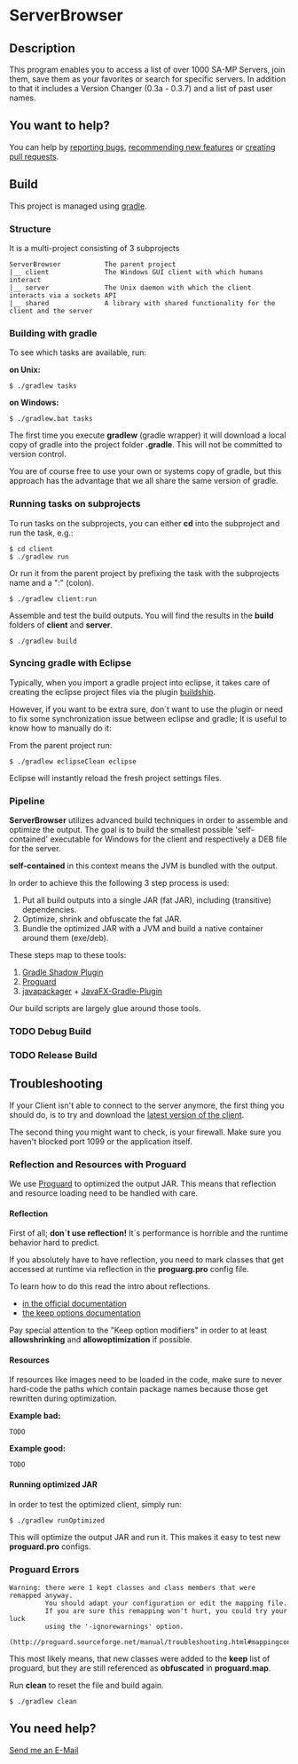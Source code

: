 # ServerBrowser

## Description
This program enables you to access a list of over 1000 SA-MP Servers, join them, save them as your favorites or search for specific servers.
In addition to that it includes a Version Changer (0.3a - 0.3.7) and a list of past user names.

## You want to help?
You can help by [reporting bugs](https://github.com/Bios-Marcel/ServerBrowser/issues), [recommending new features](https://github.com/Bios-Marcel/ServerBrowser/issues) or [creating pull requests](https://github.com/Bios-Marcel/ServerBrowser/pulls).

## Build

This project is managed using [gradle](https://gradle.org).

### Structure

It is a multi-project consisting of 3 subprojects

```
ServerBrowser			The parent project
|__ client				The Windows GUI client with which humans interact
|__ server				The Unix daemon with which the client interacts via a sockets API
|__ shared				A library with shared functionality for the client and the server
```

### Building with gradle

To see which tasks are available, run:

**on Unix:**

``` shell
$ ./gradlew tasks
```

**on Windows:**

``` shell
$ ./gradlew.bat tasks
```

The first time you execute __gradlew__ (gradle wrapper) it will download a local copy of gradle into the project folder __.gradle__. This will not be committed to version control.

You are of course free to use your own or systems copy of gradle, but this approach has the advantage that we all share the same version of gradle.

### Running tasks on subprojects

To run tasks on the subprojects, you can either __cd__ into the subproject and run the task, e.g.:

``` shell
$ cd client
$ ./gradlew run
```

Or run it from the parent project by prefixing the task with the subprojects name and a ":" (colon).

``` shell
$ ./gradlew client:run
```

Assemble and test the build outputs. You will find the results in the __build__ folders of __client__ and __server__.

``` shell
$ ./gradlew build
```

### Syncing gradle with Eclipse

Typically, when you import a gradle project into eclipse, it takes care of creating the eclipse project files via the plugin [buildship](https://github.com/eclipse/buildship).

However, if you want to be extra sure, don´t want to use the plugin or need to fix some synchronization issue between eclipse and gradle; It is useful to know how to manually do it:

From the parent project run:

``` shell
$ ./gradlew eclipseClean eclipse
```

Eclipse will instantly reload the fresh project settings files.

### Pipeline

__ServerBrowser__ utilizes advanced build techniques in order to assemble and optimize the output. The goal is to build the smallest possible 'self-contained' executable for Windows for the client and respectively a DEB file for the server.

__self-contained__ in this context means the JVM is bundled with the output.

In order to achieve this the following 3 step process is used:

1. Put all build outputs into a single JAR (fat JAR), including (transitive) dependencies.
2. Optimize, shrink and obfuscate the fat JAR.
3. Bundle the optimized JAR with a JVM and build a native container around them (exe/deb).

These steps map to these tools:

1. [Gradle Shadow Plugin](http://imperceptiblethoughts.com/shadow/#introduction)
2. [Proguard](https://www.guardsquare.com/en/proguard/manual/gradle)
3. [javapackager](https://github.com/FibreFoX/javafx-gradle-plugin) + [JavaFX-Gradle-Plugin](https://github.com/FibreFoX/javafx-gradle-plugin)

Our build scripts are largely glue around those tools.

### TODO Debug Build

### TODO Release Build

## Troubleshooting

If your Client isn't able to connect to the server anymore, the first thing you should do, is to try and download the [latest version of the client](https://github.com/Bios-Marcel/ServerBrowser/releases/latest).

The second thing you might want to check, is your firewall. Make sure you haven't blocked port 1099 or the application itself.

### Reflection and Resources with Proguard

We use [Proguard](https://www.guardsquare.com/en/proguard/manual/introduction) to optimized the output JAR. This means that reflection and resource loading need to be handled with care.

#### Reflection

First of all; __don´t use reflection!__ It´s performance is horrible and the runtime behavior hard to predict.

If you absolutely have to have reflection, you need to mark classes that get accessed at runtime via reflection in the __proguarg.pro__ config file.

To learn how to do this read the intro about reflections.
* [in the official documentation](https://www.guardsquare.com/en/proguard/manual/introduction) 
* [the keep options documentation](https://www.guardsquare.com/en/proguard/manual/usage#keepoptions)

Pay special attention to the "Keep option modifiers" in order to at least __allowshrinking__ and __allowoptimization__ if possible.

#### Resources

If resources like images need to be loaded in the code, make sure to never hard-code the paths which contain package names because those get rewritten during optimization.

**Example bad:**

```
TODO
```

**Example good:**

```
TODO
```

#### Running optimized JAR

In order to test the optimized client, simply run:

``` shell
$ ./gradlew runOptimized
```

This will optimize the output JAR and run it. This makes it easy to test new __proguard.pro__ configs.

### Proguard Errors

```
Warning: there were 1 kept classes and class members that were remapped anyway.
         You should adapt your configuration or edit the mapping file.
         If you are sure this remapping won't hurt, you could try your luck
         using the '-ignorewarnings' option.
         (http://proguard.sourceforge.net/manual/troubleshooting.html#mappingconflict1)
```

This most likely means, that new classes were added to the __keep__ list of proguard, but they are still referenced as __obfuscated__ in __proguard.map__.

Run __clean__ to reset the file and build again.

``` shell
$ ./gradlew clean
```


## You need help?
[Send me an E-Mail](mailto:marceloschr@gmail.com)
